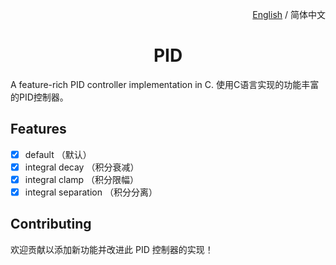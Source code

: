 <p align="right">
  <a href="./README.md">English</a> / 简体中文
</p>

<h1 align="center">PID</h1>

A feature-rich PID controller implementation in C.
使用C语言实现的功能丰富的PID控制器。

## Features

- [x] default （默认）
- [x] integral decay （积分衰减）
- [x] integral clamp （积分限幅）
- [x] integral separation （积分分离）

## Contributing

欢迎贡献以添加新功能并改进此 PID 控制器的实现！
